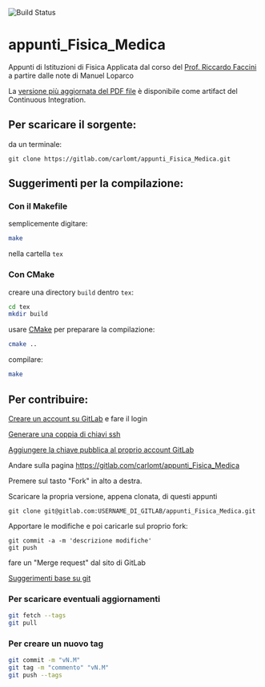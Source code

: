 ![Build Status](https://travis-ci.org/carlomt/appunti_Fisica_Medica.svg?branch=master)
# appunti_Fisica_Medica

Appunti di Istituzioni di Fisica Applicata dal corso del [Prof. Riccardo Faccini](http://babar.roma1.infn.it/~faccini/)
a partire dalle note di Manuel Loparco

La [versione più aggiornata del PDF
file](https://gitlab.com/carlomt/appunti_Fisica_Medica/-/jobs/artifacts/master/raw/build/appunti_Fisica_Medica.pdf?job=pdf)
è disponibile come artifact del Continuous Integration. 

## Per scaricare il sorgente:
da un terminale:
```
git clone https://gitlab.com/carlomt/appunti_Fisica_Medica.git
```

## Suggerimenti per la compilazione:

### Con il Makefile
semplicemente digitare:
```bash
make
```
nella cartella `tex`

### Con CMake
creare una directory `build` dentro `tex`:
```bash
cd tex
mkdir build
```

usare [CMake](https://cmake.org/) per preparare la compilazione:
```bash
cmake ..
```

compilare:
```bash
make
```

## Per contribuire:
[Creare un account su GitLab](https://gitlab.com/users/sign_in#register-pane)
e fare il login

[Generare una coppia di chiavi ssh](https://docs.gitlab.com/ee/ssh/#generating-a-new-ssh-key-pair)

[Aggiungere la chiave pubblica al proprio account GitLab](https://docs.gitlab.com/ee/ssh/#adding-an-ssh-key-to-your-gitlab-account)

Andare sulla pagina https://gitlab.com/carlomt/appunti_Fisica_Medica

Premere sul tasto "Fork" in alto a destra.

Scaricare la propria versione, appena clonata, di questi appunti
```
git clone git@gitlab.com:USERNAME_DI_GITLAB/appunti_Fisica_Medica.git
```
Apportare le modifiche e poi caricarle sul proprio fork:
```
git commit -a -m 'descrizione modifiche'
git push
```

fare un "Merge request" dal sito di GitLab

[Suggerimenti base su git](https://guides.github.com/activities/hello-world/)

### Per scaricare eventuali aggiornamenti
```bash
git fetch --tags
git pull
```

### Per creare un nuovo tag
```bash
git commit -m "vN.M"
git tag -m "commento" "vN.M"
git push --tags
```